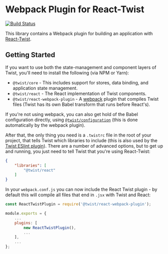 # Webpack Plugin for React-Twist

[![Build Status](https://travis-ci.org/adobe/react-twist-webpack-plugin.svg?branch=master)](https://travis-ci.org/adobe/react-twist-webpack-plugin)

This library contains a Webpack plugin for building an application with [React-Twist](https://github.com/adobe/react-twist).

## Getting Started

If you want to use both the state-management and component layers of Twist, you'll need to install the following (via NPM or Yarn):

* `@twist/core` - This includes support for stores, data binding, and application state management.
* `@twist/react` - The React implementation of Twist components.
* `@twist/react-webpack-plugin` - A [webpack](https://webpack.js.org/) plugin that compiles Twist files (Twist has its own Babel transform that runs before React's).

If you're not using webpack, you can also get hold of the Babel configuration directly, using [`@twist/configuration`](https://github.com/adobe/twist-configuration) (this is done automatically by the webpack plugin).

After that, the only thing you need is a `.twistrc` file in the root of your project, that tells Twist which libraries to include (this is also used by the [Twist ESlint plugin](https://github.com/adobe/eslint-plugin-twist)). There are a number of advanced options, but to get up and running, you just need to tell Twist that you're using React-Twist:

```json
{
    "libraries": [
        "@twist/react"
    ]
}
```

In your `webpack.conf.js` you can now include the React Twist plugin - by default this will compile all files that end in `.jsx` with Twist and React:

```js
const ReactTwistPlugin = require('@twist/react-webpack-plugin');

module.exports = {
    ...
    plugins: [
        new ReactTwistPlugin(),
        ...
    ],
    ...
};
```
